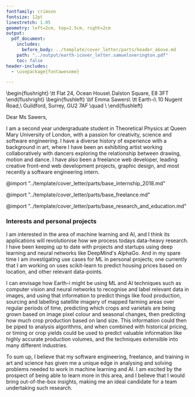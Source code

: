 ```yaml
---
fontfamily: crimson
fontsize: 12pt
linestretch: 1.05
geometry: left=2cm, top=1.5cm, right=2cm
output:
  pdf_document:
    includes:
      before_body: ../template/cover_letter/parts/header_above.md
    path: "../output/earth-icover_letter.samueloverington.pdf"
    toc: false
header-includes:
  - \usepackage{fontawesome}

---
```

\begin{flushright}
\tt Flat 24, Ocean House\\
Dalston Square, E8 3FT
\end{flushright}
\begin{flushleft}
\bf Emma Sawers\\
\tt Earth-i\\
10 Nugent Road,\\
Guildford, Surrey, GU2 7AF
\quad \\
\end{flushleft}

<!-- # SELF INTRODUCTION -->
<!-- The “Intro” Paragraph – Grab the reader’s attention. Introduce yourself, & state why you’re a good fit.  -->
Dear Ms Sawers,


I am a second year undergraduate student in Theoretical Physics at Queen Mary University of London, with a passion for creativity, science and software engineering.  I have a diverse history of experience with a background in art, where I have been an exhibiting artist working collaboratively with dancers exploring the relationship between drawing, motion and dance.  I have also been a freelance web developer, leading creative front-end web development projects, graphic design, and most recently a software engineering intern.

@import "../template/cover_letter/parts/base_internship_2018.md"

@import "../template/cover_letter/parts/base_freelance.md"

@import "../template/cover_letter/parts/base_research_and_education.md"

### Interests and personal projects

<!-- AIM: Briefly describe project.  -->
<!-- AIM: Describe my interest, showing my understanding -->
I am interested in the area of machine learning and AI, and I think its applications will revolutionise how we process todays data-heavy research. I have been keeping up to date with projects and startups using deep learning and neural networks like DeepMind's AlphaGo. And in my spare time I am investigating use cases for ML in personal projects; one currently that I am working on uses scikit-learn to predict housing prices based on location, and other relevant data-points.

<!-- AIM: what do I think they do, and how my interest/project might fit in... what I can bring -->
<!--  
Interest in AI
Interest in image recognition
describe what I think that the company is doing
-->
I can envisage how Earth-i might be using ML and AI techniques such as computer vision and neural networks to recognise and label relevant data in images, and using that information to predict things like food production, sourcing and labelling satellite imagery of mapped farming areas over regular periods of time, predicting which crops and varietals are being grown based on image pixel colour and seasonal changes, then predicting how much crop production based on land size.  This information could then be piped to analysis algorithms, and when combined with historical pricing, or timing or crop yields could be used to predict valuable information like highly accurate production volumes, and the techniques extensible into many different industries.

<!-- Computer Vision:
, to for uncovering the global production of food and linking those insights to supply chains.
- and using this information to feed other algorithms which would match the prediction to an outcome (or likely outcome).
scoping the way for new industries, to predict important {data leader points:points that using this technology are able to lead to predictions} -->
<!-- I am also interested in game engines as a framework for pushing machine learning, deep neural networks and AI - for example DeepMind’s AlphaGo, and more recent AlphaStar. I think that deep learning engines will revolutionise how we process todays data-heavy research. -->

To sum up, I believe that my software engineering, freelance, and training in art and science has given me a unique edge in analysing and solving problems needed to work in machine learning and AI. I am excited by the prospect of being able to learn more in this area, and I believe that I would bring out-of-the-box insights, making me an ideal candidate for a team undertaking such research.
